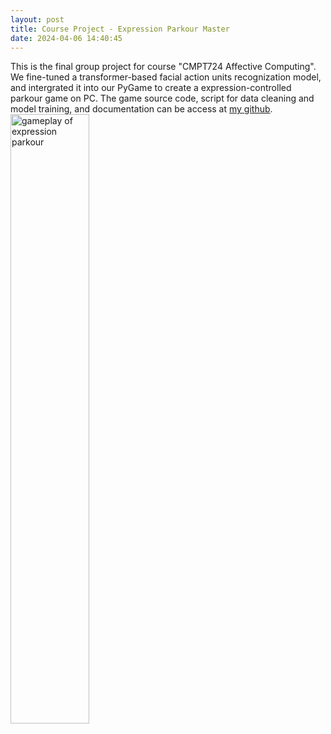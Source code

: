```yaml
---
layout: post
title: Course Project - Expression Parkour Master
date: 2024-04-06 14:40:45
---
```

This is the final group project for course "CMPT724 Affective Computing". We fine-tuned a transformer-based facial action units recognization model, and intergrated it into our PyGame to create a expression-controlled parkour game on PC. The game source code, script for data cleaning and model training, and documentation can be access at [my github](https://github.com/apphiaWang/expr_parkour).
<img width="50%" src="{{ site.url }}{{ site.baseurl }}/public/media/expr_parkour.png" alt="gameplay of expression parkour"/>
